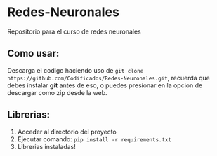 # Redes-Neuronales
Repositorio para el curso de redes neuronales

## Como usar:
Descarga el codigo haciendo uso de `git clone https://github.com/Codificados/Redes-Neuronales.git`, recuerda que debes
instalar **git** antes de eso, o puedes presionar en la opcion de descargar como zip desde la web.

## Librerias:
1. Acceder al directorio del proyecto
2. Ejecutar comando: `pip install -r requirements.txt`
3. Librerias instaladas! 
